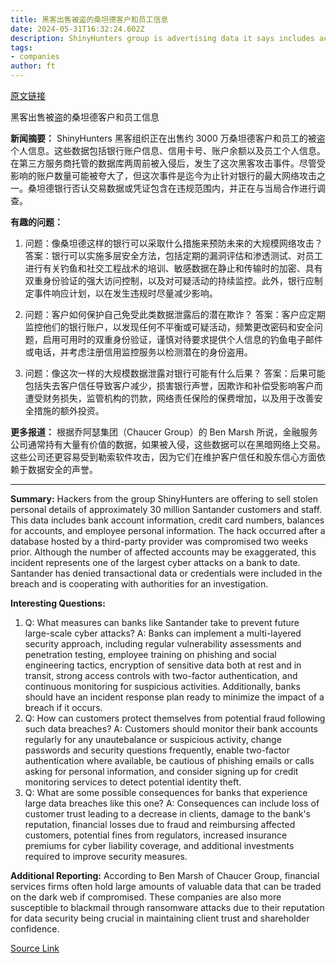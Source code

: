 ```yaml
---
title: 黑客出售被盗的桑坦德客户和员工信息
date: 2024-05-31T16:32:24.602Z
description: ShinyHunters group is advertising data it says includes account details of 30mn customers
tags: 
- companies
author: ft
---
```


[原文链接](https://ft.com/content/cfeec015-60b2-4106-a279-4c74fbfd4d91)

黑客出售被盗的桑坦德客户和员工信息

**新闻摘要：**
ShinyHunters 黑客组织正在出售约 3000 万桑坦德客户和员工的被盗个人信息。这些数据包括银行账户信息、信用卡号、账户余额以及员工个人信息。在第三方服务商托管的数据库两周前被入侵后，发生了这次黑客攻击事件。尽管受影响的账户数量可能被夸大了，但这次事件是迄今为止针对银行的最大网络攻击之一。桑坦德银行否认交易数据或凭证包含在违规范围内，并正在与当局合作进行调查。

**有趣的问题：**

1. 问题：像桑坦德这样的银行可以采取什么措施来预防未来的大规模网络攻击？
   答案：银行可以实施多层安全方法，包括定期的漏洞评估和渗透测试、对员工进行有关钓鱼和社交工程战术的培训、敏感数据在静止和传输时的加密、具有双重身份验证的强大访问控制，以及对可疑活动的持续监控。此外，银行应制定事件响应计划，以在发生违规时尽量减少影响。

2. 问题：客户如何保护自己免受此类数据泄露后的潜在欺诈？
   答案：客户应定期监控他们的银行账户，以发现任何不平衡或可疑活动，频繁更改密码和安全问题，启用可用时的双重身份验证，谨慎对待要求提供个人信息的钓鱼电子邮件或电话，并考虑注册信用监控服务以检测潜在的身份盗用。

3. 问题：像这次一样的大规模数据泄露对银行可能有什么后果？
   答案：后果可能包括失去客户信任导致客户减少，损害银行声誉，因欺诈和补偿受影响客户而遭受财务损失，监管机构的罚款，网络责任保险的保费增加，以及用于改善安全措施的额外投资。

**更多报道：**
根据乔阿瑟集团（Chaucer Group）的 Ben Marsh 所说，金融服务公司通常持有大量有价值的数据，如果被入侵，这些数据可以在黑暗网络上交易。这些公司还更容易受到勒索软件攻击，因为它们在维护客户信任和股东信心方面依赖于数据安全的声誉。

---

**Summary:**
Hackers from the group ShinyHunters are offering to sell stolen personal details of approximately 30 million Santander customers and staff. This data includes bank account information, credit card numbers, balances for accounts, and employee personal information. The hack occurred after a database hosted by a third-party provider was compromised two weeks prior. Although the number of affected accounts may be exaggerated, this incident represents one of the largest cyber attacks on a bank to date. Santander has denied transactional data or credentials were included in the breach and is cooperating with authorities for an investigation.

**Interesting Questions:**
1. Q: What measures can banks like Santander take to prevent future large-scale cyber attacks?
   A: Banks can implement a multi-layered security approach, including regular vulnerability assessments and penetration testing, employee training on phishing and social engineering tactics, encryption of sensitive data both at rest and in transit, strong access controls with two-factor authentication, and continuous monitoring for suspicious activities. Additionally, banks should have an incident response plan ready to minimize the impact of a breach if it occurs.
2. Q: How can customers protect themselves from potential fraud following such data breaches?
   A: Customers should monitor their bank accounts regularly for any unautebalance or suspicious activity, change passwords and security questions frequently, enable two-factor authentication where available, be cautious of phishing emails or calls asking for personal information, and consider signing up for credit monitoring services to detect potential identity theft.
3. Q: What are some possible consequences for banks that experience large data breaches like this one?
   A: Consequences can include loss of customer trust leading to a decrease in clients, damage to the bank's reputation, financial losses due to fraud and reimbursing affected customers, potential fines from regulators, increased insurance premiums for cyber liability coverage, and additional investments required to improve security measures.

**Additional Reporting:**
According to Ben Marsh of Chaucer Group, financial services firms often hold large amounts of valuable data that can be traded on the dark web if compromised. These companies are also more susceptible to blackmail through ransomware attacks due to their reputation for data security being crucial in maintaining client trust and shareholder confidence.

[Source Link](https://ft.com/content/cfeec015-60b2-4106-a279-4c74fbfd4d91)


